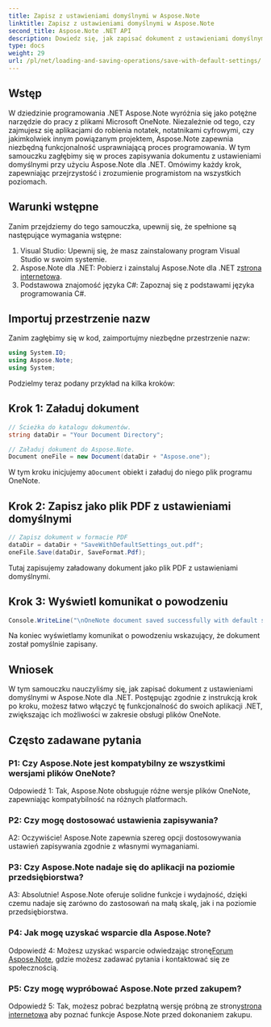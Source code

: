 ```yaml
---
title: Zapisz z ustawieniami domyślnymi w Aspose.Note
linktitle: Zapisz z ustawieniami domyślnymi w Aspose.Note
second_title: Aspose.Note .NET API
description: Dowiedz się, jak zapisać dokument z ustawieniami domyślnymi w Aspose.Note dla .NET, korzystając z przewodnika krok po kroku.
type: docs
weight: 29
url: /pl/net/loading-and-saving-operations/save-with-default-settings/
---
```

## Wstęp

W dziedzinie programowania .NET Aspose.Note wyróżnia się jako potężne narzędzie do pracy z plikami Microsoft OneNote. Niezależnie od tego, czy zajmujesz się aplikacjami do robienia notatek, notatnikami cyfrowymi, czy jakimkolwiek innym powiązanym projektem, Aspose.Note zapewnia niezbędną funkcjonalność usprawniającą proces programowania. W tym samouczku zagłębimy się w proces zapisywania dokumentu z ustawieniami domyślnymi przy użyciu Aspose.Note dla .NET. Omówimy każdy krok, zapewniając przejrzystość i zrozumienie programistom na wszystkich poziomach.

## Warunki wstępne

Zanim przejdziemy do tego samouczka, upewnij się, że spełnione są następujące wymagania wstępne:

1. Visual Studio: Upewnij się, że masz zainstalowany program Visual Studio w swoim systemie.
2.  Aspose.Note dla .NET: Pobierz i zainstaluj Aspose.Note dla .NET z[strona internetowa](https://releases.aspose.com/note/net/).
3. Podstawowa znajomość języka C#: Zapoznaj się z podstawami języka programowania C#.

## Importuj przestrzenie nazw

Zanim zagłębimy się w kod, zaimportujmy niezbędne przestrzenie nazw:

```csharp
using System.IO;
using Aspose.Note;
using System;
```

Podzielmy teraz podany przykład na kilka kroków:

## Krok 1: Załaduj dokument

```csharp
// Ścieżka do katalogu dokumentów.
string dataDir = "Your Document Directory";

// Załaduj dokument do Aspose.Note.
Document oneFile = new Document(dataDir + "Aspose.one");
```

 W tym kroku inicjujemy a`Document` obiekt i załaduj do niego plik programu OneNote.

## Krok 2: Zapisz jako plik PDF z ustawieniami domyślnymi

```csharp
// Zapisz dokument w formacie PDF
dataDir = dataDir + "SaveWithDefaultSettings_out.pdf";
oneFile.Save(dataDir, SaveFormat.Pdf);
```

Tutaj zapisujemy załadowany dokument jako plik PDF z ustawieniami domyślnymi.

## Krok 3: Wyświetl komunikat o powodzeniu

```csharp
Console.WriteLine("\nOneNote document saved successfully with default settings.\nFile saved at " + dataDir); 
```

Na koniec wyświetlamy komunikat o powodzeniu wskazujący, że dokument został pomyślnie zapisany.

## Wniosek

W tym samouczku nauczyliśmy się, jak zapisać dokument z ustawieniami domyślnymi w Aspose.Note dla .NET. Postępując zgodnie z instrukcją krok po kroku, możesz łatwo włączyć tę funkcjonalność do swoich aplikacji .NET, zwiększając ich możliwości w zakresie obsługi plików OneNote.

## Często zadawane pytania

### P1: Czy Aspose.Note jest kompatybilny ze wszystkimi wersjami plików OneNote?

Odpowiedź 1: Tak, Aspose.Note obsługuje różne wersje plików OneNote, zapewniając kompatybilność na różnych platformach.

### P2: Czy mogę dostosować ustawienia zapisywania?

A2: Oczywiście! Aspose.Note zapewnia szereg opcji dostosowywania ustawień zapisywania zgodnie z własnymi wymaganiami.

### P3: Czy Aspose.Note nadaje się do aplikacji na poziomie przedsiębiorstwa?

A3: Absolutnie! Aspose.Note oferuje solidne funkcje i wydajność, dzięki czemu nadaje się zarówno do zastosowań na małą skalę, jak i na poziomie przedsiębiorstwa.

### P4: Jak mogę uzyskać wsparcie dla Aspose.Note?

 Odpowiedź 4: Możesz uzyskać wsparcie odwiedzając stronę[Forum Aspose.Note](https://forum.aspose.com/c/note/28), gdzie możesz zadawać pytania i kontaktować się ze społecznością.

### P5: Czy mogę wypróbować Aspose.Note przed zakupem?

 Odpowiedź 5: Tak, możesz pobrać bezpłatną wersję próbną ze strony[strona internetowa](https://releases.aspose.com/) aby poznać funkcje Aspose.Note przed dokonaniem zakupu.